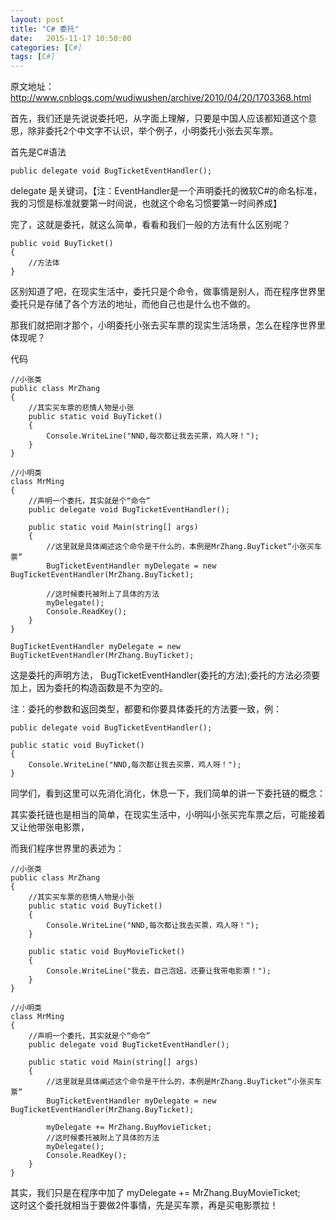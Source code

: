 ```yaml
---
layout: post
title: "C# 委托"
date:   2015-11-17 10:50:00 
categories: [C#]
tags: [C#]
---
```


原文地址： http://www.cnblogs.com/wudiwushen/archive/2010/04/20/1703368.html  

首先，我们还是先说说委托吧，从字面上理解，只要是中国人应该都知道这个意思，除非委托2个中文字不认识，举个例子，小明委托小张去买车票。   

首先是C#语法      

	public delegate void BugTicketEventHandler();   

delegate 是关键词，【注：EventHandler是一个声明委托的微软C#的命名标准，我的习惯是标准就要第一时间说，也就这个命名习惯要第一时间养成】  

完了，这就是委托，就这么简单，看看和我们一般的方法有什么区别呢？   

	public void BuyTicket()  
	{  
		//方法体  
	}   

区别知道了吧，在现实生活中，委托只是个命令，做事情是别人，而在程序世界里委托只是存储了各个方法的地址，而他自己也是什么也不做的。  

那我们就把刚才那个，小明委托小张去买车票的现实生活场景，怎么在程序世界里体现呢？  

代码  

	//小张类  
    public class MrZhang  
    {  
        //其实买车票的悲情人物是小张  
        public static void BuyTicket()  
        {  
            Console.WriteLine("NND,每次都让我去买票，鸡人呀！");  
        }  
    }  
  
    //小明类  
    class MrMing  
    {  
        //声明一个委托，其实就是个“命令”  
        public delegate void BugTicketEventHandler();  

        public static void Main(string[] args)  
        {   
            //这里就是具体阐述这个命令是干什么的，本例是MrZhang.BuyTicket“小张买车票”  
            BugTicketEventHandler myDelegate = new BugTicketEventHandler(MrZhang.BuyTicket);  
  
            //这时候委托被附上了具体的方法  
            myDelegate();  
            Console.ReadKey();  
        }  
    }    

	BugTicketEventHandler myDelegate = new BugTicketEventHandler(MrZhang.BuyTicket);   

这是委托的声明方法， BugTicketEventHandler(委托的方法);委托的方法必须要加上，因为委托的构造函数是不为空的。  

注：委托的参数和返回类型，都要和你要具体委托的方法要一致，例：  

	public delegate void BugTicketEventHandler();  

	public static void BuyTicket()  
	{  
		Console.WriteLine("NND,每次都让我去买票，鸡人呀！");  
	}    

同学们，看到这里可以先消化消化，休息一下，我们简单的讲一下委托链的概念：  

其实委托链也是相当的简单，在现实生活中，小明叫小张买完车票之后，可能接着又让他带张电影票，  

而我们程序世界里的表述为：    

	//小张类
    public class MrZhang
    {
        //其实买车票的悲情人物是小张
        public static void BuyTicket()
        {
            Console.WriteLine("NND,每次都让我去买票，鸡人呀！");
        }

        public static void BuyMovieTicket()
        {
            Console.WriteLine("我去，自己泡妞，还要让我带电影票！");
        }
    }

    //小明类
    class MrMing
    {
        //声明一个委托，其实就是个“命令”
        public delegate void BugTicketEventHandler();

        public static void Main(string[] args)
        {
            //这里就是具体阐述这个命令是干什么的，本例是MrZhang.BuyTicket“小张买车票”
            BugTicketEventHandler myDelegate = new BugTicketEventHandler(MrZhang.BuyTicket);

            myDelegate += MrZhang.BuyMovieTicket;
            //这时候委托被附上了具体的方法
            myDelegate();
            Console.ReadKey();
        }
    } 
 
其实，我们只是在程序中加了 myDelegate += MrZhang.BuyMovieTicket;<br/>
这时这个委托就相当于要做2件事情，先是买车票，再是买电影票拉！<br/>